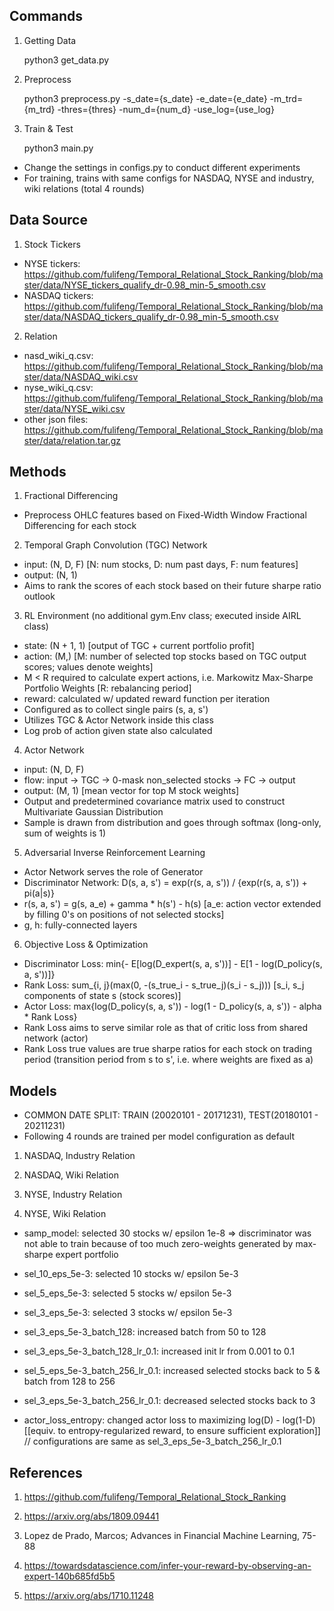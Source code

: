 ## Commands

1. Getting Data
    
    python3 get_data.py

2. Preprocess

    python3 preprocess.py -s_date={s_date} -e_date={e_date} -m_trd={m_trd} -thres={thres} -num_d={num_d} -use_log={use_log}

3. Train & Test

    python3 main.py
- Change the settings in configs.py to conduct different experiments
- For training, trains with same configs for NASDAQ, NYSE and industry, wiki relations (total 4 rounds)


## Data Source

1. Stock Tickers
- NYSE tickers: https://github.com/fulifeng/Temporal_Relational_Stock_Ranking/blob/master/data/NYSE_tickers_qualify_dr-0.98_min-5_smooth.csv
- NASDAQ tickers: https://github.com/fulifeng/Temporal_Relational_Stock_Ranking/blob/master/data/NASDAQ_tickers_qualify_dr-0.98_min-5_smooth.csv

2. Relation
- nasd_wiki_q.csv: https://github.com/fulifeng/Temporal_Relational_Stock_Ranking/blob/master/data/NASDAQ_wiki.csv
- nyse_wiki_q.csv: https://github.com/fulifeng/Temporal_Relational_Stock_Ranking/blob/master/data/NYSE_wiki.csv
- other json files: https://github.com/fulifeng/Temporal_Relational_Stock_Ranking/blob/master/data/relation.tar.gz


## Methods

1. Fractional Differencing
- Preprocess OHLC features based on Fixed-Width Window Fractional Differencing for each stock

2. Temporal Graph Convolution (TGC) Network 
- input: (N, D, F) [N: num stocks, D: num past days, F: num features]
- output: (N, 1)
- Aims to rank the scores of each stock based on their future sharpe ratio outlook

3. RL Environment (no additional gym.Env class; executed inside AIRL class)
- state: (N + 1, 1) [output of TGC + current portfolio profit]
- action: (M,) [M: number of selected top stocks based on TGC output scores; values denote weights]
- M < R required to calculate expert actions, i.e. Markowitz Max-Sharpe Portfolio Weights [R: rebalancing period]
- reward: calculated w/ updated reward function per iteration
- Configured as to collect single pairs (s, a, s')
- Utilizes TGC & Actor Network inside this class
- Log prob of action given state also calculated

4. Actor Network
- input: (N, D, F)
- flow: input -> TGC -> 0-mask non_selected stocks -> FC -> output
- output: (M, 1) [mean vector for top M stock weights]
- Output and predetermined covariance matrix used to construct Multivariate Gaussian Distribution
- Sample is drawn from distribution and goes through softmax (long-only, sum of weights is 1)

5. Adversarial Inverse Reinforcement Learning
- Actor Network serves the role of Generator
- Discriminator Network: D(s, a, s') = exp(r(s, a, s')) / {exp(r(s, a, s')) + pi(a|s)}
- r(s, a, s') = g(s, a_e) + gamma * h(s') - h(s) [a_e: action vector extended by filling 0's on positions of not selected stocks]
- g, h: fully-connected layers

6. Objective Loss & Optimization
- Discriminator Loss: min{- E[log(D_expert(s, a, s'))] - E[1 - log(D_policy(s, a, s'))]}
- Rank Loss: sum_{i, j}(max(0, -(s_true_i - s_true_j)(s_i - s_j))) [s_i, s_j components of state s (stock scores)]
- Actor Loss: max{log(D_policy(s, a, s')) - log(1 - D_policy(s, a, s')) - alpha * Rank Loss}
- Rank Loss aims to serve similar role as that of critic loss from shared network (actor)
- Rank Loss true values are true sharpe ratios for each stock on trading period (transition period from s to s', i.e. where weights are fixed as a)


## Models

- COMMON DATE SPLIT: TRAIN (20020101 - 20171231), TEST(20180101 - 20211231)
- Following 4 rounds are trained per model configuration as default

1. NASDAQ, Industry Relation

2. NASDAQ, Wiki Relation

3. NYSE, Industry Relation

4. NYSE, Wiki Relation

- samp_model: selected 30 stocks w/ epsilon 1e-8 
=> discriminator was not able to train because of too 
much zero-weights generated by max-sharpe expert portfolio

- sel_10_eps_5e-3: selected 10 stocks w/ epsilon 5e-3

- sel_5_eps_5e-3: selected 5 stocks w/ epsilon 5e-3

- sel_3_eps_5e-3: selected 3 stocks w/ epsilon 5e-3

- sel_3_eps_5e-3_batch_128: increased batch from 50 to 128

- sel_3_eps_5e-3_batch_128_lr_0.1: increased init lr from 0.001 to 0.1

- sel_5_eps_5e-3_batch_256_lr_0.1: increased selected stocks back to 5 & batch from 128 to 256

- sel_3_eps_5e-3_batch_256_lr_0.1: decreased selected stocks back to 3

- actor_loss_entropy: changed actor loss to maximizing log(D) - log(1-D) [[equiv. to entropy-regularized reward, to ensure sufficient exploration]] // configurations are same as sel_3_eps_5e-3_batch_256_lr_0.1


## References

1. https://github.com/fulifeng/Temporal_Relational_Stock_Ranking

2. https://arxiv.org/abs/1809.09441

3. Lopez de Prado, Marcos; Advances in Financial Machine Learning, 75-88

4. https://towardsdatascience.com/infer-your-reward-by-observing-an-expert-140b685fd5b5

5. https://arxiv.org/abs/1710.11248